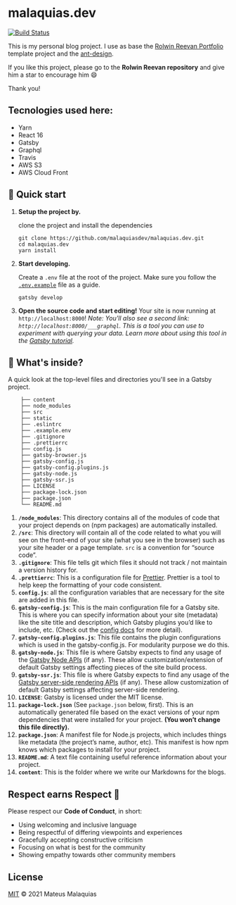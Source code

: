 # malaquias.dev

[![Build Status](https://www.travis-ci.com/malaquiasdev/malaquias.dev.svg?branch=master)](https://www.travis-ci.com/malaquiasdev/malaquias.dev)

This is my personal blog project. I use as base the <a href='https://github.com/rolwin100/rolwinreevan_gatsby_blog' target='_blank'>Rolwin Reevan Portfolio</a> template project and the <a href='https://ant.design/' target='_blank'>ant-design</a>.

If you like this project, please go to the **Rolwin Reevan repository** and give him a star to encourage him 😄

Thank you!

## Tecnologies used here:

- Yarn
- React 16
- Gatsby
- Graphql
- Travis
- AWS S3
- AWS Cloud Front

## 🚀 Quick start

1.  **Setup the project by.**

    clone the project and install the dependencies

    ```shell
    git clone https://github.com/malaquiasdev/malaquias.dev.git
    cd malaquias.dev
    yarn install
    ```

1.  **Start developing.**
    
    Create a `.env` file at the root of the project. Make sure you follow the [`.env.example`](.env.example) file as a guide.
    
    ```shell
    gatsby develop
    ```

1.  **Open the source code and start editing!**
    Your site is now running at `http://localhost:8000`!
    _Note: You'll also see a second link: _`http://localhost:8000/___graphql`_. This is a tool you can use to experiment with querying your data. Learn more about using this tool in the [Gatsby tutorial](https://www.gatsbyjs.org/tutorial/part-five/#introducing-graphiql)._


## 🧐 What's inside?

A quick look at the top-level files and directories you'll see in a Gatsby project.
```
    ├── content
    ├── node_modules
    ├── src
    ├── static
    ├── .eslintrc
    ├── .example.env
    ├── .gitignore
    ├── .prettierrc
    ├── config.js
    ├── gatsby-browser.js
    ├── gatsby-config.js
    ├── gatsby-config.plugins.js
    ├── gatsby-node.js
    ├── gatsby-ssr.js
    ├── LICENSE
    ├── package-lock.json
    ├── package.json
    └── README.md
```
1.  **`/node_modules`**: This directory contains all of the modules of code that your project depends on (npm packages) are automatically installed.
2.  **`/src`**: This directory will contain all of the code related to what you will see on the front-end of your site (what you see in the browser) such as your site header or a page template. `src` is a convention for “source code”.
3.  **`.gitignore`**: This file tells git which files it should not track / not maintain a version history for.
4.  **`.prettierrc`**: This is a configuration file for [Prettier](https://prettier.io/). Prettier is a tool to help keep the formatting of your code consistent.
5.  **`config.js`**: all the configuration variables that are necessary for the site are added in this file.
6.  **`gatsby-config.js`**: This is the main configuration file for a Gatsby site. This is where you can specify information about your site (metadata) like the site title and description, which Gatsby plugins you’d like to include, etc. (Check out the [config docs](https://www.gatsbyjs.org/docs/gatsby-config/) for more detail).
7.  **`gatsby-config.plugins.js`**: This file contains the plugin configurations which is used in the gatsby-config.js. For modularity purpose we do this. 
8.  **`gatsby-node.js`**: This file is where Gatsby expects to find any usage of the [Gatsby Node APIs](https://www.gatsbyjs.org/docs/node-apis/) (if any). These allow customization/extension of default Gatsby settings affecting pieces of the site build process.
9.  **`gatsby-ssr.js`**: This file is where Gatsby expects to find any usage of the [Gatsby server-side rendering APIs](https://www.gatsbyjs.org/docs/ssr-apis/) (if any). These allow customization of default Gatsby settings affecting server-side rendering.
10.  **`LICENSE`**: Gatsby is licensed under the MIT license.
11. **`package-lock.json`** (See `package.json` below, first). This is an automatically generated file based on the exact versions of your npm dependencies that were installed for your project. **(You won’t change this file directly).**
12. **`package.json`**: A manifest file for Node.js projects, which includes things like metadata (the project’s name, author, etc). This manifest is how npm knows which packages to install for your project.
13. **`README.md`**: A text file containing useful reference information about your project.
14. **`content`**: This is the folder where we write our Markdowns for the blogs.

## Respect earns Respect 👏

Please respect our **Code of Conduct**, in short:

- Using welcoming and inclusive language
- Being respectful of differing viewpoints and experiences
- Gracefully accepting constructive criticism
- Focusing on what is best for the community
- Showing empathy towards other community members

## License

[MIT](license) © 2021 Mateus Malaquias
